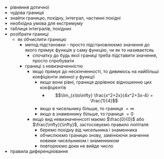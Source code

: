 - рівняння дотичної
- чудова границя
- знайти границю, похідну, інтеграл, частинні похідні
- необхідна умова для екстремуму
- таблиця інтегралів, похідних
- розібрати границі
  - як обчислити границю
    - метод підстановки - просто підстановлюємо значення до якого прямує функція у саму функцію, чи як то називаєтсяь
      - спочатку до будь якої границі треба підставити значення, просто спробувати
    - границі з невизначенністю
      - якщо прямує до нескінченності, то дивимось на найбільші коефіцієнти змінної у функції
        - якщо вони рівні, границя дорівнює відношенню цих коєфіцієнтів
          - $$\lim_{x\to\infty} \frac{x^2+2x}{4x^2+3x-4} = \frac{1}{4}$$
        - якщо в чисельнику більше, то границя $=\infty$
        - якщо в знаменнику більше, то границя $=0$
      - якщо вид невизначеннсоті маємо $\frac{0}{0}$ або $\frac{\infty}{\infty}$, застосовуємо правило лопіталя
        - беремо похідну від чисельника і знаменника
        - обчислюємо границю знову, замінюючи значення новими чисельником і знаменником
        - повторюємо доки не вийде число
- правила диференціювання
